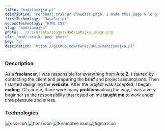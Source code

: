 ```yaml
---
title: "madziamajka.pl"
description: "Personal trainer showcase page. I made this page a long time ago. One of my first comercial projects."
firstTechnology: "JavaScript"
secondTechnology: "HTML CSS"
slug: "madziamajka"
photo: ../src/assets/images/MadziaMajka_Image.png
alt: "madziamajka page photo"
key: "5"
destination: "https://github.com/KarasJakub/madziamajka.pl"
---
```


 <h3>Description</h3>

<p>
As a
<strong>freelancer</strong>,
I was responsible for everything from
<strong>A to Z</strong>.
I started by contacting the client and preparing the
<strong>brief</strong>
and project assumptions. Then I started designing the
<strong>website</strong>.
After the project was accepted, I began
<strong>coding</strong>.
Of course, there were many
<strong>problems</strong>
along the way, I was a very beginner so the responsibility that rested on me
<strong>taught me</strong>
to work under time pressure and stress.
</p>

<h3 id="technologies">Technologies</h3>

 <div id="technologiesWrapper">
   <img src="https://www.vectorlogo.zone/logos/w3_css/w3_css-icon.svg" alt="css icon" class="technologiesIcon">
   <img src="https://www.vectorlogo.zone/logos/w3_html5/w3_html5-icon.svg" alt="html icon" class="technologiesIcon">
   <img src="https://www.vectorlogo.zone/logos/formspree/formspree-icon.svg" alt="formspree icon" class="technologiesIcon">
   <img src="https://www.vectorlogo.zone/logos/figma/figma-icon.svg" alt="figma icon" class="technologiesIcon">
</div>
